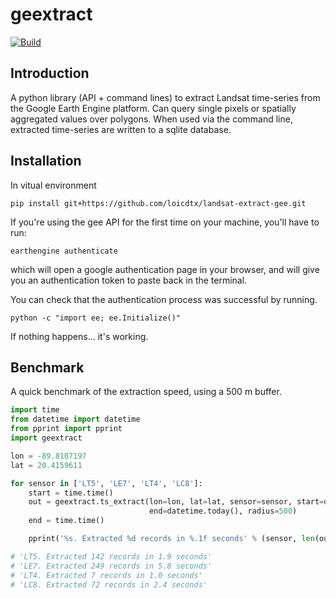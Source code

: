 # geextract

[![Build](https://travis-ci.org/loicdtx/landsat-extract-gee.png?branch=master)](https://travis-ci.org/loicdtx/landsat-extract-gee)

## Introduction

A python library (API + command lines) to extract Landsat time-series from the Google Earth Engine platform. Can query single pixels or spatially aggregated values over polygons. When used via the command line, extracted time-series are written to a sqlite database.

## Installation

In vitual environment

```
pip install git+https://github.com/loicdtx/landsat-extract-gee.git
```

If you're using the gee API for the first time on your machine, you'll have to run:

```
earthengine authenticate
```

which will open a google authentication page in your browser, and will give you an authentication token to paste back in the terminal.

You can check that the authentication process was successful by running.

```
python -c "import ee; ee.Initialize()"
```

If nothing happens... it's working.

## Benchmark

A quick benchmark of the extraction speed, using a 500 m buffer.

```python
import time
from datetime import datetime
from pprint import pprint
import geextract

lon = -89.8107197
lat = 20.4159611

for sensor in ['LT5', 'LE7', 'LT4', 'LC8']:
    start = time.time()
    out = geextract.ts_extract(lon=lon, lat=lat, sensor=sensor, start=datetime(1980, 1, 1, 0, 0),
                               end=datetime.today(), radius=500)
    end = time.time()

    pprint('%s. Extracted %d records in %.1f seconds' % (sensor, len(out), end - start))

# 'LT5. Extracted 142 records in 1.9 seconds'
# 'LE7. Extracted 249 records in 5.8 seconds'
# 'LT4. Extracted 7 records in 1.0 seconds'
# 'LC8. Extracted 72 records in 2.4 seconds'
```
